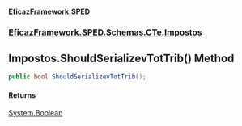 #### [EficazFramework.SPED](EficazFrameworkSPED.md 'EficazFramework SPED')
### [EficazFramework.SPED.Schemas.CTe](EficazFramework.SPED.Schemas.CTe.md 'EficazFramework.SPED.Schemas.CTe').[Impostos](EficazFramework.SPED.Schemas.CTe/Impostos.md 'EficazFramework.SPED.Schemas.CTe.Impostos')

## Impostos.ShouldSerializevTotTrib() Method

```csharp
public bool ShouldSerializevTotTrib();
```

#### Returns
[System.Boolean](https://docs.microsoft.com/en-us/dotnet/api/System.Boolean 'System.Boolean')